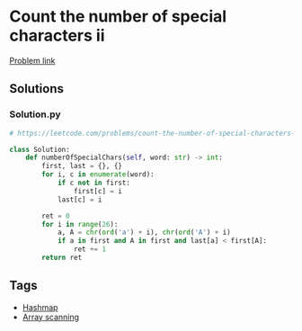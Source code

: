 # Count the number of special characters ii

[Problem link](https://leetcode.com/problems/count-the-number-of-special-characters-ii/)

## Solutions


### Solution.py
```py
# https://leetcode.com/problems/count-the-number-of-special-characters-ii/

class Solution:
    def numberOfSpecialChars(self, word: str) -> int:
        first, last = {}, {}
        for i, c in enumerate(word):
            if c not in first:
                first[c] = i
            last[c] = i

        ret = 0
        for i in range(26):
            a, A = chr(ord('a') + i), chr(ord('A') + i)
            if a in first and A in first and last[a] < first[A]:
                ret += 1
        return ret
```
## Tags

* [Hashmap](/Collections/hashmap.md#hashmap)
* [Array scanning](/Collections/array-scanning.md#array-scanning)
